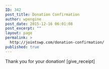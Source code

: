```yaml
---
ID: 342
post_title: Donation Confirmation
author: wpengine
post_date: 2015-12-16 06:01:08
post_excerpt: ""
layout: page
permalink: >
  http://jointswp.com/donation-confirmation/
published: true
---
```

Thank you for your donation! [give_receipt]